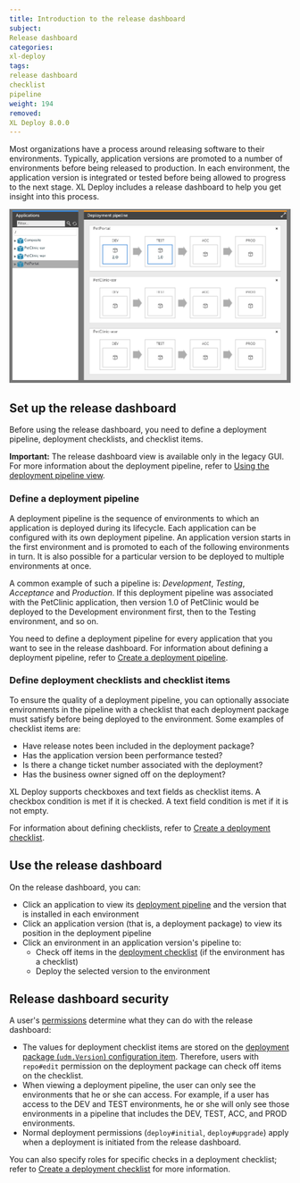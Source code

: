 ```yaml
---
title: Introduction to the release dashboard
subject:
Release dashboard
categories:
xl-deploy
tags:
release dashboard
checklist
pipeline
weight: 194
removed:
XL Deploy 8.0.0
---
```


Most organizations have a process around releasing software to their environments. Typically, application versions are promoted to a number of environments before being released to production. In each environment, the application version is integrated or tested before being allowed to progress to the next stage. XL Deploy includes a release dashboard to help you get insight into this process.

![Sample deployment pipeline](../how-to/images/deployment-pipeline.png)

## Set up the release dashboard

Before using the release dashboard, you need to define a deployment pipeline, deployment checklists, and checklist items.

**Important:** The release dashboard view is available only in the legacy GUI. For more information about the deployment pipeline, refer to [Using the deployment pipeline view](/xl-deploy/how-to/using-the-deployment-pipeline.html).

### Define a deployment pipeline

A deployment pipeline is the sequence of environments to which an application is deployed during its lifecycle. Each application can be configured with its own deployment pipeline. An application version starts in the first environment and is promoted to each of the following environments in turn. It is also possible for a particular version to be deployed to multiple environments at once.

A common example of such a pipeline is:  _Development_, _Testing_, _Acceptance_ and _Production_. If this deployment pipeline was associated with the PetClinic application, then version 1.0 of PetClinic would be deployed to the Development environment first, then to the Testing environment, and so on.

You need to define a deployment pipeline for every application that you want to see in the release dashboard. For information about defining a deployment pipeline, refer to [Create a deployment pipeline](/xl-deploy/how-to/create-a-deployment-pipeline.html).

### Define deployment checklists and checklist items

To ensure the quality of a deployment pipeline, you can optionally associate environments in the pipeline with a checklist that each deployment package must satisfy before being deployed to the environment. Some examples of checklist items are:

* Have release notes been included in the deployment package?
* Has the application version been performance tested?
* Is there a change ticket number associated with the deployment?
* Has the business owner signed off on the deployment?

XL Deploy supports checkboxes and text fields as checklist items. A checkbox condition is met if it is checked. A text field condition is met if it is not empty.

For information about defining checklists, refer to [Create a deployment checklist](/xl-deploy/how-to/create-a-deployment-checklist.html).

## Use the release dashboard

On the release dashboard, you can:

* Click an application to view its [deployment pipeline](/xl-deploy/how-to/create-a-deployment-pipeline.html) and the version that is installed in each environment
* Click an application version (that is, a deployment package) to view its position in the deployment pipeline
* Click an environment in an application version's pipeline to:
    * Check off items in the [deployment checklist](/xl-deploy/how-to/create-a-deployment-checklist.html) (if the environment has a checklist)
    * Deploy the selected version to the environment

## Release dashboard security

A user's [permissions](/xl-deploy/concept/roles-and-permissions-in-xl-deploy.html#permissions) determine what they can do with the release dashboard:

* The values for deployment checklist items are stored on the [deployment package (`udm.Version`) configuration item](/xl-deploy/how-to/create-a-deployment-checklist.html#define-checklist-items-in-syntheticxml). Therefore, users with `repo#edit` permission on the deployment package can check off items on the checklist.
* When viewing a deployment pipeline, the user can only see the environments that he or she can access. For example, if a user has access to the DEV and TEST environments, he or she will only see those environments in a pipeline that includes the DEV, TEST, ACC, and PROD environments.
* Normal deployment permissions (`deploy#initial`, `deploy#upgrade`) apply when a deployment is initiated from the release dashboard.

You can also specify roles for specific checks in a deployment checklist; refer to [Create a deployment checklist](/xl-deploy/how-to/create-a-deployment-checklist.html#assign-security-roles-to-checks) for more information.
